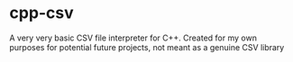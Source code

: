# cpp-csv

A very very basic CSV file interpreter for C++. 
Created for my own purposes for potential future projects, not meant as a genuine CSV library
